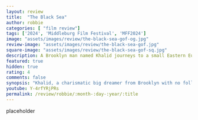 ```yaml
---
layout: review
title:  "The Black Sea"
author: robbie
categories: [ "film review"]
tags: ['2024', 'Middleburg Film Festival', 'MFF2024']
image: "assets/images/review/the-black-sea-gof-og.jpg"
review-image: "assets/images/review/the-black-sea-gof.jpg"
square-image: "assets/images/review/the-black-sea-gof-sq.jpg"
description: A Brooklyn man named Khalid journeys to a small Eastern European coastal town on the Black Sea where he finds unexpected connections despite being the only black person in the area.
featured: true
hidden: true
rating: 4
comments: false
synopsis: "Khalid, a charismatic big dreamer from Brooklyn with no follow-thru gets stuck in a small Bulgarian resort town on the Black Sea after chasing a fast cash opportunity that goes awry. As the only black guy around, he becomes the center of the town's curiosity. His New York City street bop is all he has to survive and figure out how to get home. But in his pursuit he finds connection in a way he never expected."  
youtube: Y-4rfYRjPRs
permalink: /review/robbie/:month-:day-:year/:title
---
```


placeholder